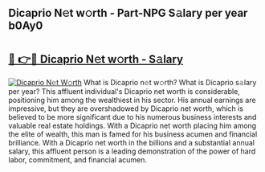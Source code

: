 ## Dicaprio N𝚎t w𝚘rth - Part-NPG S𝚊lary per year b0Ay0

# <h2><a href="http://gc3r4b.nevu.top/?p=Dicaprio">🔗 👉🔴 Dicaprio N𝚎t w𝚘rth - S𝚊lary</a></h2>

[![Dicaprio N𝚎t W𝚘rth](https://i.imgur.com/Oavwk0R.jpeg)](http://gc3r4b.nevu.top/?p=Dicaprio)
What is Dicaprio n𝚎t w𝚘rth? What is Dicaprio s𝚊lary per year?
This affluent individual's Dicaprio net worth is considerable, positioning him among the wealthiest in his sector. His annual earnings are impressive, but they are overshadowed by Dicaprio net worth, which is believed to be more significant due to his numerous business interests and valuable real estate holdings. With a Dicaprio net worth placing him among the elite of wealth, this man is famed for his business acumen and financial brilliance. With a Dicaprio net worth in the billions and a substantial annual salary, this affluent person is a leading demonstration of the power of hard labor, commitment, and financial acumen.
